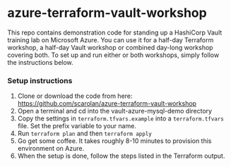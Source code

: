 # azure-terraform-vault-workshop
This repo contains demonstration code for standing up a HashiCorp Vault training lab on Microsoft Azure. You can use it for a half-day Terraform workshop, a half-day Vault workshop or combined day-long workshop covering both. To set up and run either or both workshops, simply follow the instructions below.

### Setup instructions
1. Clone or download the code from here: https://github.com/scarolan/azure-terraform-vault-workshop
2. Open a terminal and cd into the vault-azure-mysql-demo directory
3. Copy the settings in `terraform.tfvars.example` into a `terraform.tfvars` file. Set the prefix variable to your name.
4. Run `terraform plan` and then `terraform apply`
5. Go get some coffee. It takes roughly 8-10 minutes to provision this environment on Azure.
6. When the setup is done, follow the steps listed in the Terraform output.